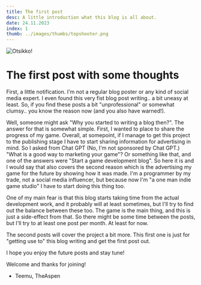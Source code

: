 ```yaml
---
title: The first post
desc: A little introduction what this blog is all about.
date: 24.11.2023
index: 1
thumb: ../images/thumbs/topshooter.png
---
```


![Otsikko!](/images/topshooter.png "Kuvateksti")

# The first post with some thoughts

First, a little notification. I'm not a regular blog poster or any kind of social media expert.
I even found this very fist blog post writing.. a bit uneasy at least. So, if you find these posts a bit
"unprofessional" or somewhat clumsy.. you know the reason now (and you also have warned!).

Well, someone might ask "Why you started to writing a blog then?". The answer for that is somewhat simple.
First, I wanted to place to share the progress of my game. Overall, at somepoint, if I manage to get this project
to the publishing stage I have to start sharing information for advertising in mind. So I asked from Chat GPT
(No, I'm not sponsored by Chat GPT.) "What is a good way to marketing your game"? Or something like that, and
one of the answers were "Start a game development blog". So here it is and I would say that also covers the second reason which is
the advertising my game for the future by showing how it was made. I'm a programmer by my trade, not a social media influencer, but
because now I'm "a one man indie game studio" I have to start doing this thing too.

One of my main fear is that this blog starts taking time from the actual development work, and it probably will at least sometimes,
but I'll try to find out the balance between these too. The game is the main thing, and this is just a side-effect from that. 
So there might be some time between the posts, but I'll try to at least one post per month. At least for now.

The second posts will cover the project a bit more. This first one is just for "getting use to" this blog writing and get the first post out.

I hope you enjoy the future posts and stay tune!

Welcome and thanks for joining!

- Teemu, TheAspen
